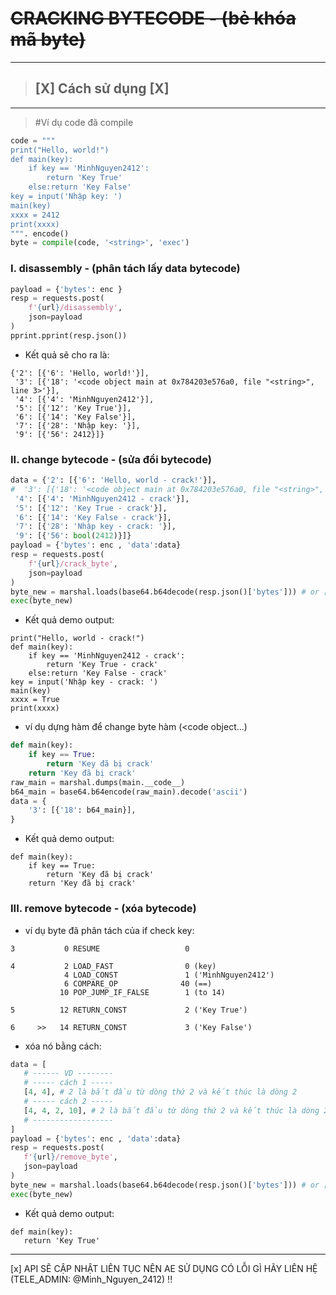 # ~~CRACKING BYTECODE - (bẻ khóa mã byte)~~
---
> ## [X] Cách sử dụng [X]
---

> #Ví dụ code đã compile
```python
code = """
print("Hello, world!")
def main(key):
    if key == 'MinhNguyen2412':
        return 'Key True'
    else:return 'Key False'
key = input('Nhập key: ')
main(key)
xxxx = 2412
print(xxxx)
""". encode()
byte = compile(code, '<string>', 'exec')
```

### I. disassembly - (phân tách lấy data bytecode)


```python
payload = {'bytes': enc }
resp = requests.post(
    f'{url}/disassembly',
    json=payload
)
pprint.pprint(resp.json())
```
- Kết quả sẽ cho ra là:
```
{'2': [{'6': 'Hello, world!'}],
 '3': [{'18': '<code object main at 0x784203e576a0, file "<string>", line 3>'}],
 '4': [{'4': 'MinhNguyen2412'}],
 '5': [{'12': 'Key True'}],
 '6': [{'14': 'Key False'}],
 '7': [{'28': 'Nhập key: '}],
 '9': [{'56': 2412}]}
 ```
### II. change bytecode - (sửa đổi bytecode)


```python
data = {'2': [{'6': 'Hello, world - crack!'}],
#  '3': [{'18': '<code object main at 0x784203e576a0, file "<string>", line 3>'}], # (<code object...) tham số này cho biết phần này chứa byte định danh của 1 hàm
 '4': [{'4': 'MinhNguyen2412 - crack'}],
 '5': [{'12': 'Key True - crack'}],
 '6': [{'14': 'Key False - crack'}],
 '7': [{'28': 'Nhập key - crack: '}],
 '9': [{'56': bool(2412)}]}
payload = {'bytes': enc , 'data':data}
resp = requests.post(
    f'{url}/crack_byte',
    json=payload
)
byte_new = marshal.loads(base64.b64decode(resp.json()['bytes'])) # or ['error]
exec(byte_new)
```
- Kết quả demo output:
```
print("Hello, world - crack!")
def main(key):
    if key == 'MinhNguyen2412 - crack':
        return 'Key True - crack'
    else:return 'Key False - crack'
key = input('Nhập key - crack: ')
main(key)
xxxx = True
print(xxxx)
 ```
- ví dụ dựng hàm để change byte hàm (<code object...)
```python
def main(key):
    if key == True:
        return 'Key đã bị crack'
    return 'Key đã bị crack'
raw_main = marshal.dumps(main.__code__)
b64_main = base64.b64encode(raw_main).decode('ascii')
data = {
    '3': [{'18': b64_main}],
}
 ```
 - Kết quả demo output:
```
def main(key):
    if key == True:
        return 'Key đã bị crack'
    return 'Key đã bị crack'
 ```
### III. remove bytecode - (xóa bytecode)
 - ví dụ byte đã phân tách của if check key:
```
3           0 RESUME                   0

4           2 LOAD_FAST                0 (key)
            4 LOAD_CONST               1 ('MinhNguyen2412')
            6 COMPARE_OP              40 (==)
           10 POP_JUMP_IF_FALSE        1 (to 14)

5          12 RETURN_CONST             2 ('Key True')

6     >>   14 RETURN_CONST             3 ('Key False')
```
 - xóa nó bằng cách:
 ```python
data = [
    # ------ VD --------
    # ----- cách 1 -----
    [4, 4], # 2 là bắt đầu từ dòng thứ 2 và kết thúc là dòng 2
    # ----- cách 2 -----
    [4, 4, 2, 10], # 2 là bắt đầu từ dòng thứ 2 và kết thúc là dòng 2 | nhảy từ offset 2 đến 18
    # ------------------
]
payload = {'bytes': enc , 'data':data}
resp = requests.post(
    f'{url}/remove_byte',
    json=payload
)
byte_new = marshal.loads(base64.b64decode(resp.json()['bytes'])) # or ['error]
exec(byte_new)
```
 - Kết quả demo output:
 ```
 def main(key):
    return 'Key True'
 ```
---
[x] API SẼ CẬP NHẬT LIÊN TỤC NÊN AE SỬ DỤNG CÓ LỖI GÌ HÃY LIÊN HỆ (TELE_ADMIN: @Minh_Nguyen_2412) !!
